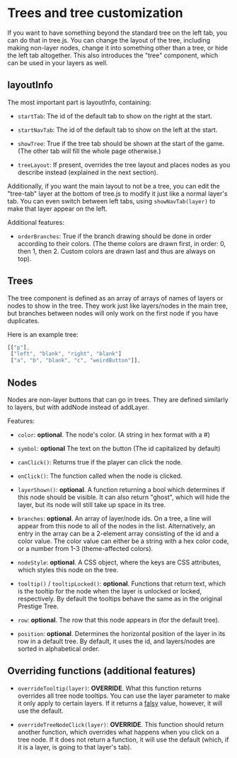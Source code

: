 # Trees and tree customization

If you want to have something beyond the standard tree on the left tab, you can do that in tree.js. You can change the layout of the tree, including making non-layer nodes, change it into something other than a tree, or hide the left tab altogether. This also introduces the "tree" component, which can be used in your layers as well.

## layoutInfo

The most important part is layoutInfo, containing:

- `startTab`: The id of the default tab to show on the right at the start.

- `startNavTab`: The id of the default tab to show on the left at the start.

- `showTree`: True if the tree tab should be shown at the start of the game. (The other tab will fill the whole page otherwise.)

- `treeLayout`: If present, overrides the tree layout and places nodes as you describe instead (explained in the next section).

Additionally, if you want the main layout to not be a tree, you can edit the "tree-tab" layer at the bottom of tree.js to modify it just like a normal layer's tab. You can even switch between left tabs, using `showNavTab(layer)` to make that layer appear on the left.

Additional features:

- `orderBranches`: True if the branch drawing should be done in order according to their colors. (The theme colors are drawn first, in order: 0, then 1, then 2. Custom colors are drawn last and thus are always on top).

## Trees

The tree component is defined as an array of arrays of names of layers or nodes to show in the tree. They work just like layers/nodes in the main tree, but branches between nodes will only work on the first node if you have duplicates.

Here is an example tree:

```js
[["p"],
 ["left", "blank", "right", "blank"]
 ["a", "b", "blank", "c", "weirdButton"]],
```

## Nodes

Nodes are non-layer buttons that can go in trees. They are defined similarly to layers, but with addNode instead of addLayer.

Features:

- `color`: **optional**. The node's color. (A string in hex format with a #)

- `symbol`: **optional** The text on the button (The id capitalized by default)

- `canClick()`: Returns true if the player can click the node.

- `onClick()`: The function called when the node is clicked.

- `layerShown()`: **optional**. A function returning a bool which determines if this node should be visible. It can also return "ghost", which will hide the layer, but its node will still take up space in its tree.

- `branches`: **optional**. An array of layer/node ids. On a tree, a line will appear from this node to all of the nodes in the list. Alternatively, an entry in the array can be a 2-element array consisting of the id and a color value. The color value can either be a string with a hex color code, or a number from 1-3 (theme-affected colors).

- `nodeStyle`: **optional**. A CSS object, where the keys are CSS attributes, which styles this node on the tree.

- `tooltip()` / `tooltipLocked()`: **optional**. Functions that return text, which is the tooltip for the node when the layer is unlocked or locked, respectively. By default the tooltips behave the same as in the original Prestige Tree.

- `row`: **optional**. The row that this node appears in (for the default tree).

- `position`: **optional**. Determines the horizontal position of the layer in its row in a default tree. By default, it uses the id,
and layers/nodes are sorted in alphabetical order.

## Overriding functions (additional features)

- `overrideTooltip(layer)`: **OVERRIDE**. What this function returns overrides all tree node tooltips. You can use the layer parameter to make it only apply to certain layers. If it returns a [falsy](https://developer.mozilla.org/en-US/docs/Glossary/Falsy) value, however, it will use the default.

- `overrideTreeNodeClick(layer)`: **OVERRIDE**. This function should return another function, which overrides what happens when you click on a tree node. If it does not return a function, it will use the default (which, if it is a layer, is going to that layer's tab).

